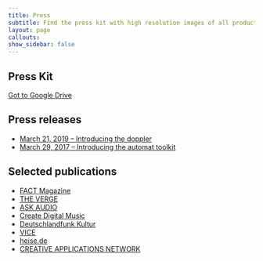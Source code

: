 ```yaml
---
title: Press
subtitle: Find the press kit with high resolution images of all products and logos here
layout: page
callouts: 
show_sidebar: false
---
```


<h2 class="is-size-2">Press Kit</h2>
<a href="https://drive.google.com/drive/folders/1jR_qShlWu7LrFDpk2TEnsgNzxpgnxH3q?usp=sharing" target="_blank" class="explore-link is-blue is-large">Got to Google Drive</a>


<!-- Press releases -->
<div class="dada-a pressreleases mt-6">
  <h2 class="is-size-2 pt-6">Press releases</h2>
  <ul class="list-reset mt-0">
    <li><a class="is-size-5" href="https://drive.google.com/file/d/1Yn4yG5qMFsF7rViWch5vMnUa31F9p9OW/view?usp=sharing" target="_blank">March 21, 2019 – Introducing the doppler</a></li>
    <li><a class="is-size-5" href="https://drive.google.com/file/d/1b7kGG3h0rHejTZBhPAnfUMorLcxqDYTq/view?usp=sharing" target="_blank">March 29, 2017 – Introducing the automat toolkit</a></li>
  </ul>
</div>

<!-- Selected Publications -->
<div class="dada-a publicactions mt-6">
  <h2 class="is-size-2 pt-6">Selected publications</h2>
  <ul class="list-reset mt-0">
    <li><a class="is-size-5" href="https://www.factmag.com/2017/03/29/dadamachines-automat-toolkit-kickstarter/" target="_blank">FACT Magazine</a></li>
    <li><a class="is-size-5" href="https://www.theverge.com/circuitbreaker/2017/3/30/15120290/midi-controlled-drum-beaters-dadamachines" target="_blank">THE VERGE</a></li>
    <li><a class="is-size-5" href="https://ask.audio/articles/review-dadamachines-automat-robotic-music-machines-toolkit" target="_blank">ASK AUDIO</a></li>
    <li><a class="is-size-5" href="https://cdm.link/2017/03/dadamachines-is-an-open-toolkit-for-making-robotic-musical-instruments/ " target="_blank">Create Digital Music</a></li>
    <li><a class="is-size-5" href="https://www.deutschlandfunkkultur.de/erfindungen-dada-orchester-fuers-wohnzimmer.2156.de.html?dram:article_id=384031" target="_blank">Deutschlandfunk Kultur</a></li>
    <li><a class="is-size-5" href="https://www.vice.com/de/article/3dme7y/dadamachines-bringt-neue-sounds-und-kreativitat-in-deine-tracks  " target="_blank">VICE</a></li>
    <li><a class="is-size-5" href="https://www.heise.de/newsticker/meldung/Dadamachines-Kickstarter-Projekt-fuer-Musik-Roboter-gestartet-3665780.html  " target="_blank">heise.de</a></li>
    <li><a class="is-size-5" href="https://www.creativeapplications.net/news/dadamachines-by-johannes-lohbihler-on-kickstarter/ " target="_blank">CREATIVE APPLICATIONS NETWORK</a></li>
  </ul>
</div>

